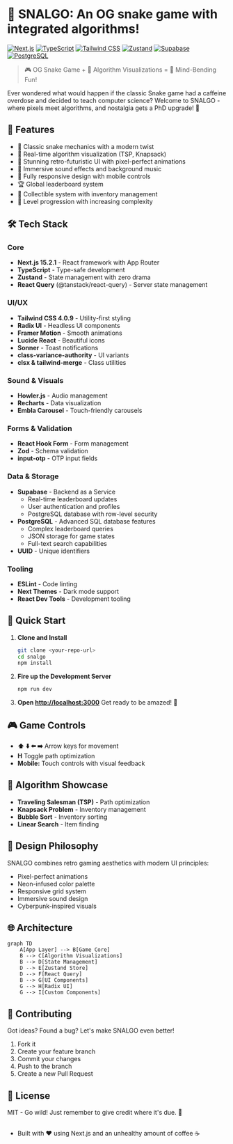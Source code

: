 🐍 SNALGO: An OG snake game with integrated algorithms!
=================================================

[![Next.js](https://img.shields.io/badge/Next.js-15.2.1-black?style=for-the-badge&logo=next.js)](https://nextjs.org/)
[![TypeScript](https://img.shields.io/badge/TypeScript-5.x-blue?style=for-the-badge&logo=typescript)](https://www.typescriptlang.org/)
[![Tailwind CSS](https://img.shields.io/badge/Tailwind-4.0.9-38B2AC?style=for-the-badge&logo=tailwind-css)](https://tailwindcss.com/)
[![Zustand](https://img.shields.io/badge/Zustand-5.0.3-orange?style=for-the-badge)](https://github.com/pmndrs/zustand)
[![Supabase](https://img.shields.io/badge/Supabase-3ECF8E?style=for-the-badge&logo=supabase&logoColor=white)](https://supabase.com)
[![PostgreSQL](https://img.shields.io/badge/PostgreSQL-316192?style=for-the-badge&logo=postgresql&logoColor=white)](https://www.postgresql.org/)

> 🎮 OG Snake Game + 🧮 Algorithm Visualizations = 🌟 Mind-Bending Fun!

Ever wondered what would happen if the classic Snake game had a caffeine overdose and decided to teach computer science? Welcome to SNALGO - where pixels meet algorithms, and nostalgia gets a PhD upgrade! 🚀

## 🌟 Features

- 🐍 Classic snake mechanics with a modern twist
- 🎯 Real-time algorithm visualization (TSP, Knapsack)
- 🌈 Stunning retro-futuristic UI with pixel-perfect animations
- 🎵 Immersive sound effects and background music
- 📱 Fully responsive design with mobile controls
- 🏆 Global leaderboard system
- 💎 Collectible system with inventory management
- 🔋 Level progression with increasing complexity

## 🛠️ Tech Stack

### Core
- **Next.js 15.2.1** - React framework with App Router
- **TypeScript** - Type-safe development
- **Zustand** - State management with zero drama
- **React Query** (@tanstack/react-query) - Server state management

### UI/UX
- **Tailwind CSS 4.0.9** - Utility-first styling
- **Radix UI** - Headless UI components
- **Framer Motion** - Smooth animations
- **Lucide React** - Beautiful icons
- **Sonner** - Toast notifications
- **class-variance-authority** - UI variants
- **clsx & tailwind-merge** - Class utilities

### Sound & Visuals
- **Howler.js** - Audio management
- **Recharts** - Data visualization
- **Embla Carousel** - Touch-friendly carousels

### Forms & Validation
- **React Hook Form** - Form management
- **Zod** - Schema validation
- **input-otp** - OTP input fields

### Data & Storage
- **Supabase** - Backend as a Service
  - Real-time leaderboard updates
  - User authentication and profiles
  - PostgreSQL database with row-level security
- **PostgreSQL** - Advanced SQL database features
  - Complex leaderboard queries
  - JSON storage for game states
  - Full-text search capabilities
- **UUID** - Unique identifiers

### Tooling
- **ESLint** - Code linting
- **Next Themes** - Dark mode support
- **React Dev Tools** - Development tooling

## 🚀 Quick Start

1. **Clone and Install**
   ```bash
   git clone <your-repo-url>
   cd snalgo
   npm install
   ```

2. **Fire up the Development Server**
   ```bash
   npm run dev
   ```

3. **Open [http://localhost:3000](http://localhost:3000)**
   Get ready to be amazed! 🌈

## 🎮 Game Controls

- **⬆️ ⬇️ ⬅️ ➡️** Arrow keys for movement
- **H** Toggle path optimization
- **Mobile:** Touch controls with visual feedback

## 🧪 Algorithm Showcase

- **Traveling Salesman (TSP)** - Path optimization
- **Knapsack Problem** - Inventory management
- **Bubble Sort** - Inventory sorting
- **Linear Search** - Item finding

## 🎨 Design Philosophy

SNALGO combines retro gaming aesthetics with modern UI principles:
- Pixel-perfect animations
- Neon-infused color palette
- Responsive grid system
- Immersive sound design
- Cyberpunk-inspired visuals

## 🌐 Architecture

```mermaid
graph TD
    A[App Layer] --> B[Game Core]
    B --> C[Algorithm Visualizations]
    B --> D[State Management]
    D --> E[Zustand Store]
    D --> F[React Query]
    B --> G[UI Components]
    G --> H[Radix UI]
    G --> I[Custom Components]
```

## 🤝 Contributing

Got ideas? Found a bug? Let's make SNALGO even better!
1. Fork it
2. Create your feature branch
3. Commit your changes
4. Push to the branch
5. Create a new Pull Request

## 📜 License

MIT - Go wild! Just remember to give credit where it's due. 🙌

##

- Built with ❤️ using Next.js and an unhealthy amount of coffee ☕
